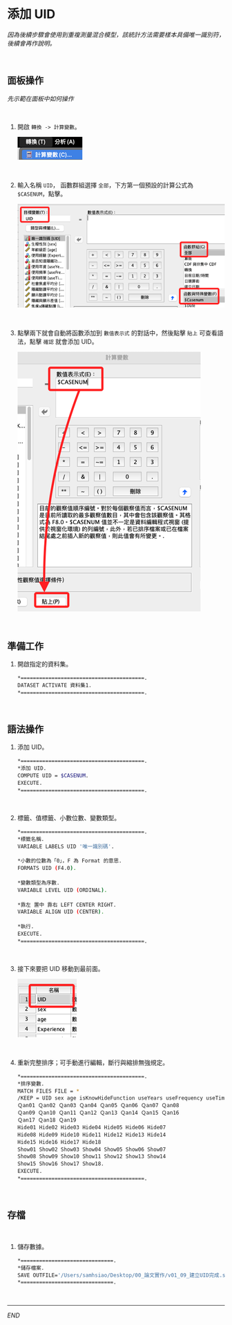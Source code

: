 # 添加 UID

_因為後續步驟會使用到重複測量混合模型，該統計方法需要樣本具備唯一識別符，後續會再作說明。_

<br>

## 面板操作

_先示範在面板中如何操作_

<br>

1. 開啟 `轉換 -> 計算變數`。

    ![](images/img_18.png)

<br>

2. 輸入名稱 `UID`， 函數群組選擇 `全部`，下方第一個預設的計算公式為 `$CASENUM`，點擊。

    ![](images/img_19.png)

<br>

3. 點擊兩下就會自動將函數添加到 `數值表示式` 的對話中，然後點擊 `貼上` 可查看語法，點擊 `確認` 就會添加 UID。

    ![](images/img_21.png)

<br>

## 準備工作

1. 開啟指定的資料集。

    ```bash
    *========================================.
    DATASET ACTIVATE 資料集1.
    *========================================.
    ```

<br>

## 語法操作

1. 添加 UID。

    ```bash
    *========================================.
    *添加 UID.
    COMPUTE UID = $CASENUM.
    EXECUTE.
    *========================================.
    ```

<br>

2. 標籤、值標籤、小數位數、變數類型。

    ```bash
    *========================================.
    *標籤名稱.
    VARIABLE LABELS UID '唯一識別碼'.

    *小數的位數為「0」，F 為 Format 的意思.
    FORMATS UID (F4.0).

    *變數類型為序數.
    VARIABLE LEVEL UID (ORDINAL).

    *靠左 置中 靠右 LEFT CENTER RIGHT.
    VARIABLE ALIGN UID (CENTER).

    *執行.
    EXECUTE.
    *========================================.
    ```

<br>

3. 接下來要把 UID 移動到最前面。

    ![](images/img_20.png)

<br>

4. 重新完整排序；可手動進行編輯，斷行與縮排無強規定。

    ```bash
    *========================================.
    *排序變數.
    MATCH FILES FILE = *
    /KEEP = UID sex age isKnowHideFunction useYears useFrequency useTime
    Ｑan01 Ｑan02 Ｑan03 Ｑan04 Ｑan05 Ｑan06 Ｑan07 Ｑan08 
    Ｑan09 Ｑan10 Ｑan11 Ｑan12 Ｑan13 Ｑan14 Ｑan15 Ｑan16 
    Ｑan17 Ｑan18 Ｑan19
    Hide01 Hide02 Hide03 Hide04 Hide05 Hide06 Hide07
    Hide08 Hide09 Hide10 Hide11 Hide12 Hide13 Hide14 
    Hide15 Hide16 Hide17 Hide18
    Show01 Show02 Show03 Show04 Show05 Show06 Show07
    Show08 Show09 Show10 Show11 Show12 Show13 Show14
    Show15 Show16 Show17 Show18.
    EXECUTE.
    *========================================.
    ```

<br>

## 存檔

<br>

1. 儲存數據。

    ```bash
    *==============================.
    *儲存檔案.
    SAVE OUTFILE='/Users/samhsiao/Desktop/00_論文實作/v01_09_建立UID完成.sav'.
    *==============================.
    ```

<br>

___

_END_
